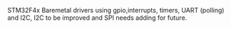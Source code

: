STM32F4x Baremetal drivers using gpio,interrupts, timers, UART (polling) and I2C, I2C to be improved and SPI needs adding for future.
